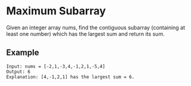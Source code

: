 # Maximum Subarray

Given an integer array nums, find the contiguous subarray (containing at least one number) which has the largest sum and return its sum.

## Example
```
Input: nums = [-2,1,-3,4,-1,2,1,-5,4]
Output: 6
Explanation: [4,-1,2,1] has the largest sum = 6.

```

